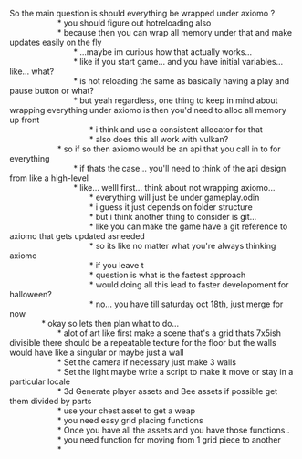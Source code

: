 So the main question is should everything be wrapped under axiomo ?   
      * you should figure out hotreloading also  
      * because then you can wrap all memory under that and make updates easily on the fly  
        * ...maybe im curious how that actually works...  
        * like if you start game... and you have initial variables... like... what?  
        * is hot reloading the same as basically having a play and pause button or what?  
        * but yeah regardless, one thing to keep in mind about wrapping everything under axiomo is then you'd need to alloc all memory up front  
          * i think and use a consistent allocator for that  
          * also does this all work with vulkan?  
      * so if so then axiomo would be an api that you call in to for everything  
        * if thats the case... you'll need to think of the api design from like a high-level  
        * like... welll first... think about not wrapping axiomo...  
          * everything will just be under gameplay.odin  
          * i guess it just depends on folder structure  
          * but i think another thing to consider is git...  
          * like you can make the game have a git reference to axiomo that gets updated asneeded  
          * so its like no matter what you're always thinking axiomo  
          * if you leave t  
          * question is what is the fastest approach  
          * would doing all this lead to faster developoment for halloween?  
          * no... you have till saturday oct 18th, just merge for now  
    * okay so lets then plan what to do...   
      * alot of art like first make a scene that's a grid thats 7x5ish divisible there should be a repeatable texture for the floor but the walls would have like a singular or maybe just a wall  
      * Set the camera if necessary just make 3 walls  
      * Set the light maybe write a script to make it move or stay in a particular locale  
      * 3d Generate player assets and Bee assets if possible get them divided by parts  
      * use your chest asset to get a weap  
      * you need easy grid placing functions  
      * Once you have all the assets and you have those functions..  
      * you need function for moving from 1 grid piece to another  
      *